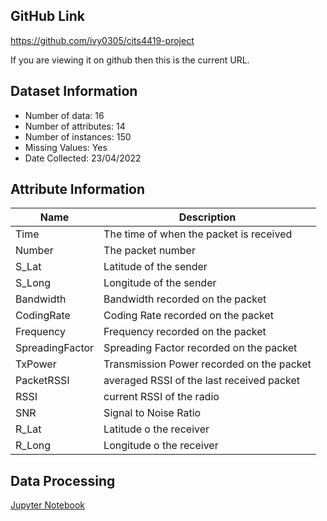 ## GitHub Link
https://github.com/ivy0305/cits4419-project

If you are viewing it on github then this is the current URL.

## Dataset Information
* Number of data: 16
* Number of attributes: 14
* Number of instances: 150
* Missing Values: Yes
* Date Collected: 23/04/2022

## Attribute Information
|Name|Description|
|----|-----------|
|Time|The time of when the packet is received|
|Number|The packet number|
|S_Lat|Latitude of the sender|
|S_Long|Longitude of the sender|
|Bandwidth|Bandwidth recorded on the packet|
|CodingRate|Coding Rate recorded on the packet|
|Frequency|Frequency recorded on the packet|
|SpreadingFactor|Spreading Factor recorded on the packet|
|TxPower|Transmission Power recorded on the packet|
|PacketRSSI|averaged RSSI of the last received packet|
|RSSI|current RSSI of the radio|
|SNR|Signal to Noise Ratio|
|R_Lat|Latitude o the receiver|
|R_Long|Longitude o the receiver|

## Data Processing
[Jupyter Notebook](LoRa-Analysis.ipynb)